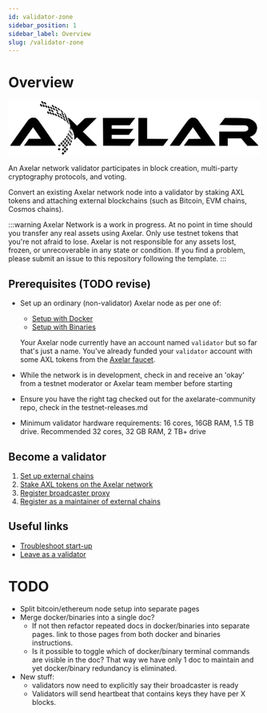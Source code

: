 ```yaml
---
id: validator-zone
sidebar_position: 1
sidebar_label: Overview
slug: /validator-zone
---
```


# Overview

![img](../images/Axelar.png)

An Axelar network validator participates in block creation, multi-party cryptography protocols, and voting.

Convert an existing Axelar network node into a validator by staking AXL tokens and attaching external blockchains (such as Bitcoin, EVM chains, Cosmos chains).

:::warning
Axelar Network is a work in progress. At no point in time should you transfer any real assets using Axelar. Only use testnet tokens that you're not afraid to lose. Axelar is not responsible for any assets lost, frozen, or unrecoverable in any state or condition. If you find a problem, please submit an issue to this repository following the template.
:::

## Prerequisites (TODO revise)

- Set up an ordinary (non-validator) Axelar node as per one of:
    * [Setup with Docker](../setup-docker)
    * [Setup with Binaries](../setup-binaries)

    Your Axelar node currently have an account named `validator` but so far that's just a name.  You've already funded your `validator` account with some AXL tokens from the [Axelar faucet](http://faucet.testnet.axelar.network/).
- While the network is in development, check in and receive an 'okay' from a testnet moderator or Axelar team member before starting
- Ensure you have the right tag checked out for the axelarate-community repo, check in the testnet-releases.md
- Minimum validator hardware requirements: 16 cores, 16GB RAM, 1.5 TB drive. Recommended 32 cores, 32 GB RAM, 2 TB+ drive

## Become a validator

1. [Set up external chains](/validator-zone/external-chains)
2. [Stake AXL tokens on the Axelar network](/validator-zone/stake)
3. [Register broadcaster proxy](/validator-zone/register-proxy)
4. [Register as a maintainer of external chains](/validator-zone/register-chain-maintainer)

## Useful links

* [Troubleshoot start-up](/validator-zone/troubleshoot)
* [Leave as a validator](/validator-zone/leave)
# TODO

* Split bitcoin/ethereum node setup into separate pages
* Merge docker/binaries into a single doc?
    * If not then refactor repeated docs in docker/binaries into separate pages.  link to those pages from both docker and binaries instructions.
    * Is it possible to toggle which of docker/binary terminal commands are visible in the doc?  That way we have only 1 doc to maintain and yet docker/binary redundancy is eliminated.
* New stuff:
    * validators now need to explicitly say their broadcaster is ready
    * Validators will send heartbeat that contains keys they have per X blocks.